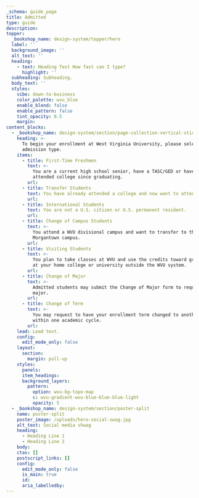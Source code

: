 ```yaml
---
_schema: guide_page
title: Admitted
type: guide
description:
topper:
  _bookshop_name: design-system/topper/hero
  label: ''
  background_image: ''
  alt_text: ''
  heading:
    - text: Heading Test How fast can I type?
      highlight: ''
  subheading: Subheading.
  body_text: ''
  styles:
    vibe: down-to-business
    color_palette: wvu_blue
    enable_blend: false
    enable_pattern: false
    tint_opacity: 0.5
    margin:
content_blocks:
  - _bookshop_name: design-system/section/page-collection-vertical-sticky
    heading: >-
      To begin your enrollment at West Virginia University, please select your
      admission type.
    items:
      - title: First-Time Freshmen
        text: >-
          You are a current high school senior, have a TASC/GED or haven't
          attended college since graduating.
        url:
      - title: Transfer Students
        text: You have already attended a college and now want to attend WVU.
        url:
      - title: International Students
        text: You are not a U.S. citizen or U.S. permanent resident.
        url:
      - title: Change of Campus Students
        text: >-
          You attend a WVU divisional campus and want to transfer to the
          Morgantown campus.
        url:
      - title: Visiting Students
        text: >-
          You plan to take classes at WVU and use the credits toward graduation
          at your home college or university outside the WVU system.
        url:
      - title: Change of Major
        text: >-
          Admitted students may submit the Change of Major form to request a new
          major.
        url:
      - title: Change of Term
        text: >-
          You may request to have your enrollment term changed to another term
          within one academic cycle.
        url:
    lead: Lead text.
    config:
      edit_mode_only: false
    layout:
      section:
        margin: pull-up
    styles:
      panels:
      item_headings:
      background_layers:
        pattern:
          option: wvu-bg-topo-map
          c: wvu-gradient-wvu-blue-blue-blue-light
          opacity: 5
  - _bookshop_name: design-system/section/poster-split
    name: poster-split
    poster_image: /uploads/hero-social-swag.jpg
    alt_text: Social media shwag
    heading:
      - Heading Line 1
      - Heading Line 2
    body:
    ctas: []
    postscript_links: []
    config:
      edit_mode_only: false
      is_main: true
      id:
      aria_labelledby:
---
```

